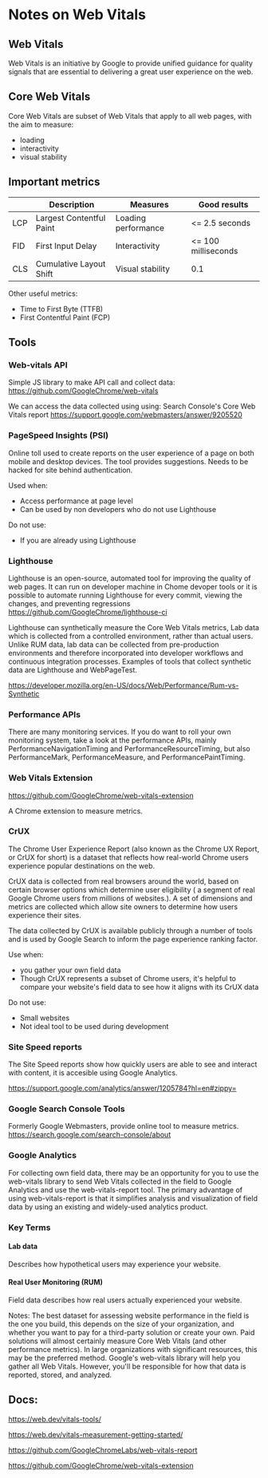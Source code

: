 # Notes on Web Vitals


## Web Vitals

Web Vitals is an initiative by Google to provide unified guidance for quality signals that are essential to delivering a great user experience on the web.

## Core Web Vitals

Core Web Vitals are subset of Web Vitals that apply to all web pages, with the aim to measure:

- loading
- interactivity
- visual stability

## Important metrics

|     | Description              | Measures            | Good results        |
|-----|--------------------------|---------------------|---------------------|
| LCP | Largest Contentful Paint | Loading performance | <= 2.5 seconds      |
| FID | First Input Delay        | Interactivity       | <= 100 milliseconds |
| CLS | Cumulative Layout Shift  | Visual stability    | 0.1                 |  

Other useful metrics:

- Time to First Byte (TTFB)
- First Contentful Paint (FCP) 


## Tools

### Web-vitals API
Simple JS library to make API call and collect data:
https://github.com/GoogleChrome/web-vitals

We can access the data collected using using:
Search Console's Core Web Vitals report https://support.google.com/webmasters/answer/9205520

### PageSpeed Insights (PSI)

Online toll used to create reports on the user experience of a page on both mobile and desktop devices. The tool provides suggestions.
Needs to be hacked for site behind authentication.

Used when:
- Access performance at page level
- Can be used by non developers who do not use Lighthouse

Do not use:
- If you are already using Lighthouse

### Lighthouse 

Lighthouse is an open-source, automated tool for improving the quality of web pages. 
It can run on developer machine in Chome devoper tools or it is possible to automate running Lighthouse for every commit, viewing the changes, and preventing regressions
https://github.com/GoogleChrome/lighthouse-ci

Lighthouse can synthetically measure the Core Web Vitals metrics, Lab data which is collected from a controlled environment, rather than actual users. Unlike RUM data, lab data can be collected from pre-production environments and therefore incorporated into developer workflows and continuous integration processes. Examples of tools that collect synthetic data are Lighthouse and WebPageTest.

https://developer.mozilla.org/en-US/docs/Web/Performance/Rum-vs-Synthetic

### Performance APIs
There are many monitoring services. If you do want to roll your own monitoring system, take a look at the performance APIs, mainly PerformanceNavigationTiming and PerformanceResourceTiming, but also PerformanceMark, PerformanceMeasure, and PerformancePaintTiming.

### Web Vitals Extension
https://github.com/GoogleChrome/web-vitals-extension

A Chrome extension to measure metrics.

### CrUX

The Chrome User Experience Report (also known as the Chrome UX Report, or CrUX for short) is a dataset that reflects how real-world Chrome users experience popular destinations on the web.

CrUX data is collected from real browsers around the world, based on certain browser options which determine user eligibility ( a segment of real Google Chrome users from millions of websites.). A set of dimensions and metrics are collected which allow site owners to determine how users experience their sites.

The data collected by CrUX is available publicly through a number of tools and is used by Google Search to inform the page experience ranking factor.

Use when:

- you gather your own field data
- Though CrUX represents a subset of Chrome users, it's helpful to compare your website's field data to see how it aligns with its CrUX data

Do not use:

- Small websites
- Not ideal tool to be used during development

### Site Speed reports

The Site Speed reports show how quickly users are able to see and interact with content, it is accesible using Google Analytics.

https://support.google.com/analytics/answer/1205784?hl=en#zippy=

### Google Search Console Tools

Formerly Google Webmasters, provide online tool to measure metrics.
https://search.google.com/search-console/about

### Google Analytics

For collecting own field data, there may be an opportunity for you to use the web-vitals library to send Web Vitals collected in the field to Google Analytics and use the web-vitals-report tool. The primary advantage of using web-vitals-report is that it simplifies analysis and visualization of field data by using an existing and widely-used analytics product.

### Key Terms

#### Lab data

Describes how hypothetical users may experience your website.

#### Real User Monitoring (RUM)

Field data describes how real users actually experienced your website.

Notes: The best dataset for assessing website performance in the field is the one you build, this depends on the size of your organization, and whether you want to pay for a third-party solution or create your own. Paid solutions will almost certainly measure Core Web Vitals (and other performance metrics). In large organizations with significant resources, this may be the preferred method. Google's web-vitals library will help you gather all Web Vitals. However, you'll be responsible for how that data is reported, stored, and analyzed.

## Docs:

https://web.dev/vitals-tools/

https://web.dev/vitals-measurement-getting-started/

https://github.com/GoogleChromeLabs/web-vitals-report

https://github.com/GoogleChrome/web-vitals-extension
